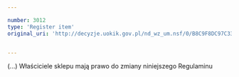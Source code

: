 ```yaml
---

number: 3012
type: 'Register item'
original_uri: 'http://decyzje.uokik.gov.pl/nd_wz_um.nsf/0/B8C9F8DC97C334D8C12579DD002EBFB9?OpenDocument'


---
```


(...) Właściciele sklepu mają prawo do zmiany niniejszego Regulaminu
